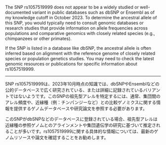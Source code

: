 The SNP rs1057519999 does not appear to be a widely studied or well-documented variant in public databases such as dbSNP or Ensembl as of my knowledge cutoff in October 2023. To determine the ancestral allele of this SNP, you would typically need to consult genomic databases or research studies that provide information on allele frequencies across populations and comparative genomics with closely related species (e.g., chimpanzees or other primates).

If the SNP is listed in a database like dbSNP, the ancestral allele is often inferred based on alignment with the reference genome of closely related species or population genetics studies. You may need to check the latest genomic resources or publications for specific information about rs1057519999.

---

SNP rs1057519999は、2023年10月時点の知識では、dbSNPやEnsemblなどの公的データベースで広く研究されている、または詳細に記録されているバリアントではないようです。このSNPの祖先型アレルを特定するには、通常、集団間のアレル頻度や、近縁種（例：チンパンジーなど）との比較ゲノミクスに関する情報を提供するゲノムデータベースや研究論文を参照する必要があります。

このSNPがdbSNPなどのデータベースに登録されている場合、祖先型アレルは近縁種の参照ゲノムとのアラインメントや集団遺伝学の研究に基づいて推定されることが多いです。rs1057519999に関する具体的な情報については、最新のゲノムリソースや論文を確認することをお勧めします。